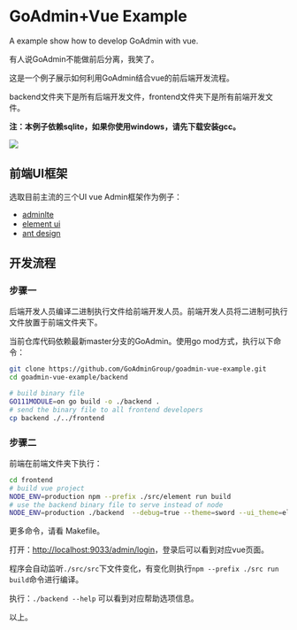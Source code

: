 # GoAdmin+Vue Example

A example show how to develop GoAdmin with vue.

有人说GoAdmin不能做前后分离，我笑了。

这是一个例子展示如何利用GoAdmin结合vue的前后端开发流程。

backend文件夹下是所有后端开发文件，frontend文件夹下是所有前端开发文件。

**注：本例子依赖sqlite，如果你使用windows，请先下载安装gcc。**

![](http://quick.go-admin.cn/docs/vue-goadmin-2.png)

## 前端UI框架

选取目前主流的三个UI vue Admin框架作为例子：

- [adminlte](https://github.com/devjin0617/vue2-admin-lte)
- [element ui](https://github.com/PanJiaChen/vue-element-admin)
- [ant design](https://github.com/iczer/vue-antd-admin)

## 开发流程

### 步骤一

后端开发人员编译二进制执行文件给前端开发人员。前端开发人员将二进制可执行文件放置于前端文件夹下。

当前仓库代码依赖最新master分支的GoAdmin。使用go mod方式，执行以下命令：

```bash
git clone https://github.com/GoAdminGroup/goadmin-vue-example.git
cd goadmin-vue-example/backend

# build binary file
GO111MODULE=on go build -o ./backend .
# send the binary file to all frontend developers
cp backend ./../frontend
```

### 步骤二

前端在前端文件夹下执行：

```bash
cd frontend
# build vue project
NODE_ENV=production npm --prefix ./src/element run build
# use the backend binary file to serve instead of node
NODE_ENV=production ./backend  --debug=true --theme=sword --ui_theme=element 
```

更多命令，请看 Makefile。

打开：[http://localhost:9033/admin/login](http://localhost:9033/admin/login)，登录后可以看到对应vue页面。

程序会自动监听```./src/src```下文件变化，有变化则执行```npm --prefix ./src run build```命令进行编译。

执行：```./backend --help``` 可以看到对应帮助选项信息。

以上。